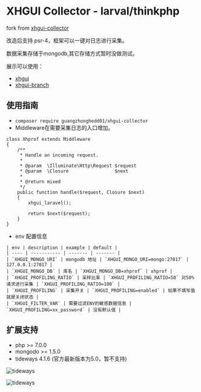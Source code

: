 # XHGUI Collector - larval/thinkphp
fork from [xhgui-collector](https://github.com/perftools/xhgui-collector)

改造后支持 psr-4，框架可以一键对日志进行采集。

数据采集存储于mongodb,其它存储方式暂时没做测试。

展示可以使用：
* [xhgui](https://github.com/perftools/xhgui)
* [xhgui-branch](https://github.com/laynefyc/xhgui-branch)

## 使用指南
* `composer require guangzhonghedd01/xhgui-collector` 
* Middleware在需要采集日志的入口增加。
```
class Xhprof extends Middleware
{
    /**
     * Handle an incoming request.
     *
     * @param  \Illuminate\Http\Request $request
     * @param  \Closure                 $next
     *
     * @return mixed
     */
    public function handle($request, Closure $next)
    {
        xhgui_laravel();

        return $next($request);
    }
}
``` 
* env 配置信息
```
| env | description | example | default |
| ---- | ----------- | ------- | ------- |
| `XHGUI_MONGO_URI` | mongodb 地址 | `XHGUI_MONGO_URI=mongo:27017` | 127.0.0.1:27017 |
| `XHGUI_MONGO_DB` | 库名 | `XHGUI_MONGO_DB=xhprof` | xhprof |
| `XHGUI_PROFILING_RATIO` | 采样比率 | `XHGUI_PROFILING_RATIO=50` 对50%请求进行采集 | `XHGUI_PROFILING_RATIO=100` |
| `XHGUI_PROFILING` | 采集开关 | `XHGUI_PROFILING=enabled` | 如果不填写值就是关闭状态 |
| `XHGUI_FILTER_VAR` | 需要过滤ENV的敏感数据信息 | `XHGUI_PROFILING=xx_password` | 没有默认值 |
```

## 扩展支持
* php >= 7.0.0
* mongodo >= 1.5.0
* tideways 4.1.6 (官方最新版本为5.0，暂不支持)

![tideways](https://github.com/guangzhonghedd01/xhgui-collector/blob/master/Xhgui/images/extension_tideways.jpg)

![tideways](https://github.com/guangzhonghedd01/xhgui-collector/blob/master/Xhgui/images/extension_mongodb.jpg)


